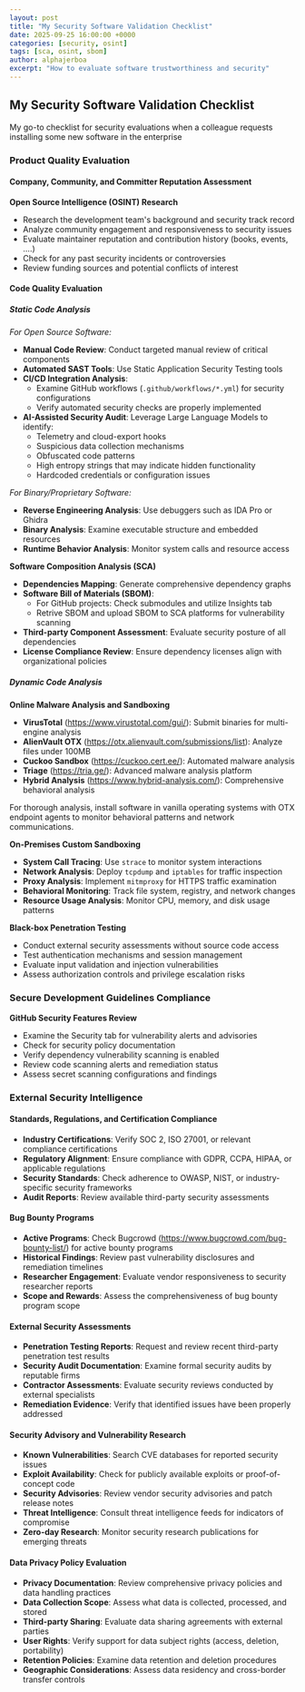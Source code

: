 ```yaml
---
layout: post
title: "My Security Software Validation Checklist"
date: 2025-09-25 16:00:00 +0000
categories: [security, osint]
tags: [sca, osint, sbom]
author: alphajerboa
excerpt: "How to evaluate software trustworthiness and security"
---
```


## My Security Software Validation Checklist

My go-to checklist for security evaluations when a colleague requests installing some new software in the enterprise

### Product Quality Evaluation

#### Company, Community, and Committer Reputation Assessment

**Open Source Intelligence (OSINT) Research**
- Research the development team's background and security track record
- Analyze community engagement and responsiveness to security issues
- Evaluate maintainer reputation and contribution history (books, events, ....)
- Check for any past security incidents or controversies
- Review funding sources and potential conflicts of interest

#### Code Quality Evaluation

##### Static Code Analysis

*For Open Source Software:*
- **Manual Code Review**: Conduct targeted manual review of critical components
- **Automated SAST Tools**: Use Static Application Security Testing tools
- **CI/CD Integration Analysis**: 
  - Examine GitHub workflows (`.github/workflows/*.yml`) for security configurations
  - Verify automated security checks are properly implemented
- **AI-Assisted Security Audit**: Leverage Large Language Models to identify:
  - Telemetry and cloud-export hooks
  - Suspicious data collection mechanisms  
  - Obfuscated code patterns
  - High entropy strings that may indicate hidden functionality
  - Hardcoded credentials or configuration issues

*For Binary/Proprietary Software:*
- **Reverse Engineering Analysis**: Use debuggers such as IDA Pro or Ghidra
- **Binary Analysis**: Examine executable structure and embedded resources
- **Runtime Behavior Analysis**: Monitor system calls and resource access

**Software Composition Analysis (SCA)**
- **Dependencies Mapping**: Generate comprehensive dependency graphs
- **Software Bill of Materials (SBOM)**:
  - For GitHub projects: Check submodules and utilize Insights tab
  - Retrive SBOM and upload SBOM to SCA platforms for vulnerability scanning
- **Third-party Component Assessment**: Evaluate security posture of all dependencies
- **License Compliance Review**: Ensure dependency licenses align with organizational policies


##### Dynamic Code Analysis

**Online Malware Analysis and Sandboxing**
- **VirusTotal** (https://www.virustotal.com/gui/): Submit binaries for multi-engine analysis
- **AlienVault OTX** (https://otx.alienvault.com/submissions/list): Analyze files under 100MB
- **Cuckoo Sandbox** (https://cuckoo.cert.ee/): Automated malware analysis
- **Triage** (https://tria.ge/): Advanced malware analysis platform
- **Hybrid Analysis** (https://www.hybrid-analysis.com/): Comprehensive behavioral analysis

For thorough analysis, install software in vanilla operating systems with OTX endpoint agents to monitor behavioral patterns and network communications.

**On-Premises Custom Sandboxing**
- **System Call Tracing**: Use `strace` to monitor system interactions
- **Network Analysis**: Deploy `tcpdump` and `iptables` for traffic inspection
- **Proxy Analysis**: Implement `mitmproxy` for HTTPS traffic examination
- **Behavioral Monitoring**: Track file system, registry, and network changes
- **Resource Usage Analysis**: Monitor CPU, memory, and disk usage patterns

**Black-box Penetration Testing**
- Conduct external security assessments without source code access
- Test authentication mechanisms and session management
- Evaluate input validation and injection vulnerabilities
- Assess authorization controls and privilege escalation risks

### Secure Development Guidelines Compliance

**GitHub Security Features Review**
- Examine the Security tab for vulnerability alerts and advisories
- Check for security policy documentation
- Verify dependency vulnerability scanning is enabled
- Review code scanning alerts and remediation status
- Assess secret scanning configurations and findings

### External Security Intelligence

#### Standards, Regulations, and Certification Compliance

- **Industry Certifications**: Verify SOC 2, ISO 27001, or relevant compliance certifications
- **Regulatory Alignment**: Ensure compliance with GDPR, CCPA, HIPAA, or applicable regulations
- **Security Standards**: Check adherence to OWASP, NIST, or industry-specific security frameworks
- **Audit Reports**: Review available third-party security assessments

#### Bug Bounty Programs

- **Active Programs**: Check Bugcrowd (https://www.bugcrowd.com/bug-bounty-list/) for active bounty programs
- **Historical Findings**: Review past vulnerability disclosures and remediation timelines
- **Researcher Engagement**: Evaluate vendor responsiveness to security researcher reports
- **Scope and Rewards**: Assess the comprehensiveness of bug bounty program scope

#### External Security Assessments

- **Penetration Testing Reports**: Request and review recent third-party penetration test results
- **Security Audit Documentation**: Examine formal security audits by reputable firms
- **Contractor Assessments**: Evaluate security reviews conducted by external specialists
- **Remediation Evidence**: Verify that identified issues have been properly addressed

#### Security Advisory and Vulnerability Research

- **Known Vulnerabilities**: Search CVE databases for reported security issues
- **Exploit Availability**: Check for publicly available exploits or proof-of-concept code
- **Security Advisories**: Review vendor security advisories and patch release notes
- **Threat Intelligence**: Consult threat intelligence feeds for indicators of compromise
- **Zero-day Research**: Monitor security research publications for emerging threats

#### Data Privacy Policy Evaluation

- **Privacy Documentation**: Review comprehensive privacy policies and data handling practices
- **Data Collection Scope**: Assess what data is collected, processed, and stored
- **Third-party Sharing**: Evaluate data sharing agreements with external parties
- **User Rights**: Verify support for data subject rights (access, deletion, portability)
- **Retention Policies**: Examine data retention and deletion procedures
- **Geographic Considerations**: Assess data residency and cross-border transfer controls
